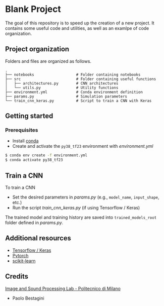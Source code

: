 # Blank Project
The goal of this repository is to speed up the creation of a new project.
It contains some useful code and utilities, as well as an examlpe of code organization.

## Project organization
Folders and files are organized as follows.

    .
    ├── notebooks                   # Folder containing notebooks
    ├── src                         # Folder containing useful functions
    │   ├── architectures.py        # CNN architectures
    │   └── utils.py                # Utility functions
    ├── environment.yml             # Conda environment definition
    ├── params.py                   # Simulation parameters
    └── train_cnn_keras.py          # Script to train a CNN with Keras

## Getting started

### Prerequisites
- Install [conda](https://docs.conda.io/en/latest/miniconda.html)
- Create and activate the `py38_tf23` environment with *environment.yml*
```bash
$ conda env create -f environment.yml
$ conda activate py38_tf23
```

## Train a CNN
To train a CNN
- Set the desired parameters in *params.py* (e.g., `model_name`, `input_shape`, etc.)
- Run the script *train_cnn_keras.py* (if using Tensorflow / Keras)

The trained model and training history are saved into `trained_models_root` folder defined in *params.py*.

## Additional resources
- [Tensorflow / Keras](https://www.tensorflow.org/tutorials)
- [Pytorch](https://pytorch.org/tutorials/)
- [scikit-learn](https://scikit-learn.org/stable/tutorial/index.html)

## Credits
[Image and Sound Processing Lab - Politecnico di Milano](http://ispl.deib.polimi.it/)
- Paolo Bestagini